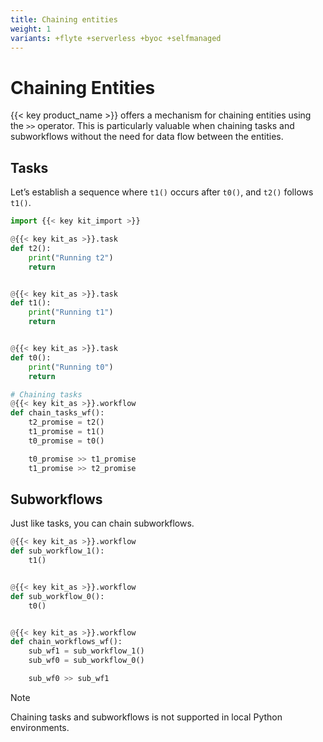```yaml
---
title: Chaining entities
weight: 1
variants: +flyte +serverless +byoc +selfmanaged
---
```


# Chaining Entities

{{< key product_name >}} offers a mechanism for chaining entities using the `>>` operator. This is particularly valuable when chaining tasks and subworkflows without the need for data flow between the entities.

## Tasks

Let’s establish a sequence where `t1()` occurs after `t0()`, and `t2()` follows `t1()`.

```python
import {{< key kit_import >}}

@{{< key kit_as >}}.task
def t2():
    print("Running t2")
    return


@{{< key kit_as >}}.task
def t1():
    print("Running t1")
    return


@{{< key kit_as >}}.task
def t0():
    print("Running t0")
    return

# Chaining tasks
@{{< key kit_as >}}.workflow
def chain_tasks_wf():
    t2_promise = t2()
    t1_promise = t1()
    t0_promise = t0()

    t0_promise >> t1_promise
    t1_promise >> t2_promise
```

## Subworkflows

Just like tasks, you can chain subworkflows.

```python
@{{< key kit_as >}}.workflow
def sub_workflow_1():
    t1()


@{{< key kit_as >}}.workflow
def sub_workflow_0():
    t0()


@{{< key kit_as >}}.workflow
def chain_workflows_wf():
    sub_wf1 = sub_workflow_1()
    sub_wf0 = sub_workflow_0()

    sub_wf0 >> sub_wf1
```

> [!NOTE]
> Chaining tasks and subworkflows is not supported in local Python environments.
